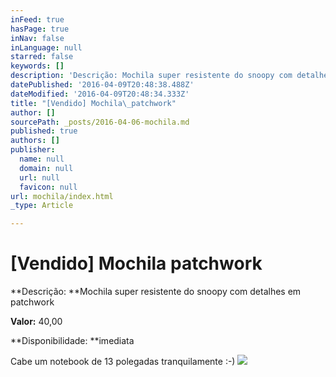 ```yaml
---
inFeed: true
hasPage: true
inNav: false
inLanguage: null
starred: false
keywords: []
description: 'Descrição: Mochila super resistente do snoopy com detalhes em patchwork'
datePublished: '2016-04-09T20:48:38.488Z'
dateModified: '2016-04-09T20:48:34.333Z'
title: "[Vendido] Mochila\_patchwork"
author: []
sourcePath: _posts/2016-04-06-mochila.md
published: true
authors: []
publisher:
  name: null
  domain: null
  url: null
  favicon: null
url: mochila/index.html
_type: Article

---
```

# \[Vendido\] Mochila patchwork

**Descrição: **Mochila super resistente do snoopy com detalhes em patchwork

**Valor:** 40,00

**Disponibilidade: **imediata

Cabe um notebook de 13 polegadas tranquilamente :-)
![](https://the-grid-user-content.s3-us-west-2.amazonaws.com/64b0523f-bef0-40e4-bace-1feee434b1db.jpg)